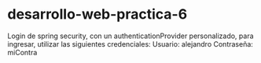 # desarrollo-web-practica-6
Login de spring security, con un authenticationProvider personalizado, 
para ingresar, utilizar las siguientes credenciales:
Usuario: alejandro
Contraseña: miContra
